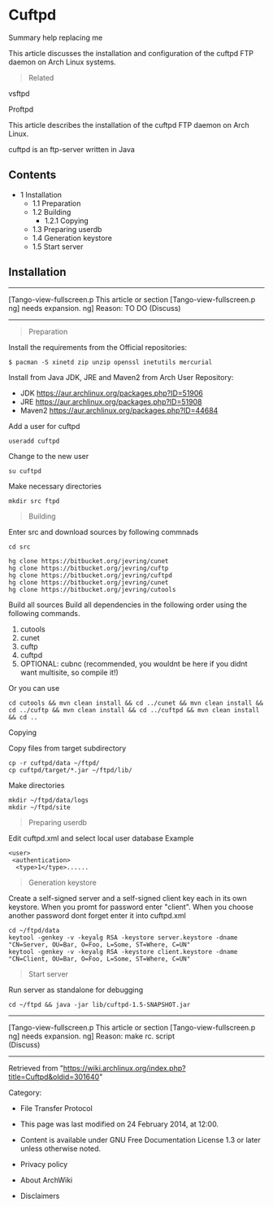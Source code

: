 Cuftpd
======

Summary help replacing me

This article discusses the installation and configuration of the cuftpd
FTP daemon on Arch Linux systems.

> Related

vsftpd

Proftpd

This article describes the installation of the cuftpd FTP daemon on Arch
Linux.

cuftpd is an ftp-server written in Java

Contents
--------

-   1 Installation
    -   1.1 Preparation
    -   1.2 Building
        -   1.2.1 Copying
    -   1.3 Preparing userdb
    -   1.4 Generation keystore
    -   1.5 Start server

Installation
------------

  ------------------------ ------------------------ ------------------------
  [Tango-view-fullscreen.p This article or section  [Tango-view-fullscreen.p
  ng]                      needs expansion.         ng]
                           Reason: TO DO (Discuss)  
  ------------------------ ------------------------ ------------------------

> Preparation

Install the requirements from the Official repositories:

    $ pacman -S xinetd zip unzip openssl inetutils mercurial

Install from Java JDK, JRE and Maven2 from Arch User Repository:

-   JDK https://aur.archlinux.org/packages.php?ID=51906
-   JRE https://aur.archlinux.org/packages.php?ID=51908
-   Maven2 https://aur.archlinux.org/packages.php?ID=44684

Add a user for cuftpd

    useradd cuftpd

Change to the new user

    su cuftpd

Make necessary directories

    mkdir src ftpd

> Building

Enter src and download sources by following commnads

    cd src

    hg clone https://bitbucket.org/jevring/cunet
    hg clone https://bitbucket.org/jevring/cuftp
    hg clone https://bitbucket.org/jevring/cuftpd
    hg clone https://bitbucket.org/jevring/cunet
    hg clone https://bitbucket.org/jevring/cutools

Build all sources Build all dependencies in the following order using
the following commands.

1.  cutools
2.  cunet
3.  cuftp
4.  cuftpd
5.  OPTIONAL: cubnc (recommended, you wouldnt be here if you didnt want
    multisite, so compile it!)

Or you can use

    cd cutools && mvn clean install && cd ../cunet && mvn clean install && cd ../cuftp && mvn clean install && cd ../cuftpd && mvn clean install && cd ..

Copying

Copy files from target subdirectory

    cp -r cuftpd/data ~/ftpd/
    cp cuftpd/target/*.jar ~/ftpd/lib/

Make directories

    mkdir ~/ftpd/data/logs
    mkdir ~/ftpd/site

> Preparing userdb

Edit cuftpd.xml and select local user database Example

    <user>
     <authentication>
      <type>1</type>......

> Generation keystore

Create a self-signed server and a self-signed client key each in its own
keystore. When you promt for password enter "client". When you choose
another password dont forget enter it into cuftpd.xml

    cd ~/ftpd/data
    keytool -genkey -v -keyalg RSA -keystore server.keystore -dname "CN=Server, OU=Bar, O=Foo, L=Some, ST=Where, C=UN"
    keytool -genkey -v -keyalg RSA -keystore client.keystore -dname "CN=Client, OU=Bar, O=Foo, L=Some, ST=Where, C=UN"

> Start server

Run server as standalone for debugging

    cd ~/ftpd && java -jar lib/cuftpd-1.5-SNAPSHOT.jar

  ------------------------ ------------------------ ------------------------
  [Tango-view-fullscreen.p This article or section  [Tango-view-fullscreen.p
  ng]                      needs expansion.         ng]
                           Reason: make rc. script  
                           (Discuss)                
  ------------------------ ------------------------ ------------------------

Retrieved from
"https://wiki.archlinux.org/index.php?title=Cuftpd&oldid=301640"

Category:

-   File Transfer Protocol

-   This page was last modified on 24 February 2014, at 12:00.
-   Content is available under GNU Free Documentation License 1.3 or
    later unless otherwise noted.
-   Privacy policy
-   About ArchWiki
-   Disclaimers
